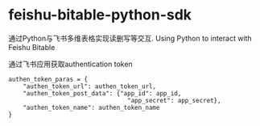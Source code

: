 # feishu-bitable-python-sdk
通过Python与飞书多维表格实现读删写等交互. Using Python to interact with Feishu Bitable

通过飞书应用获取authentication token
```
authen_token_paras = {
    "authen_token_url": authen_token_url,
    "authen_token_post_data": {"app_id": app_id,
                                 "app_secret": app_secret},
    "authen_token_name": authen_token_name
}
```

